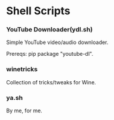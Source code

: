 Shell Scripts
=============

### YouTube Downloader(ydl.sh)
Simple YouTube video/audio downloader.

Prereqs: pip package "youtube-dl".

### winetricks
Collection of tricks/tweaks for Wine.

### ya.sh
By me, for me.
